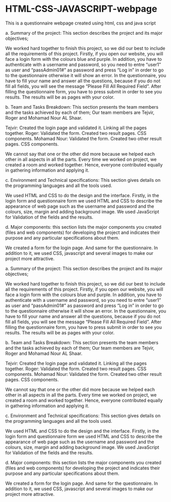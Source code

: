 # HTML-CSS-JAVASCRIPT-webpage
This is a questionnaire webpage created using html, css and java script



a.	Summary of the project: This section describes the project and its major objectives; 

We worked hard together to finish this project, so we did our best to include all the requirements of this project. Firstly, if you open our website, you will face a login form with the colours blue and purple. In addition, you have to authenticate with a username and password, so you need to entre “user1” as user and “passAdmin01#” as password and press “Log in” in order to go to the questionnaire otherwise it will show an error. In the questionnaire, you have to fill your name and answer all the questions, because if you do not fill all fields, you will see the message “Please Fill All Required Field”. After filling the questionnaire form, you have to press submit in order to see you results. The results will be as pages with your color. 
 


b.	Team and Tasks Breakdown: This section presents the team members and the tasks achieved by each of them; Our team members are Tejvir, Roger and Mohamad Nour AL Shaar.

Tejvir: Created the login page and validated it. Linking all the pages together.
Roger: Validated the form. Created two result pages. CSS components.
Mohamad Nour: Validated the form. Created two other result pages. CSS components.

We cannot say that one or the other did more because we helped each other in all aspects in all the parts. Every time we worked on project, we created a room and worked together. Hence, everyone contributed equally in gathering information and applying it.




c.	Environment and Technical specifications: This section gives details on the programming languages and all the tools used. 

We used HTML and CSS to do the design and the interface. Firstly, in the login form and questionnaire form we used HTML and CSS to describe the appearance of web page such as the username and password and the colours, size, margin and adding background image.
We used JavaScript for Validation of the fields and the results.



d.	Major components: this section lists the major components you created (files and web components) for developing the project and indicates their purpose and any particular specifications about them. 
    
We created a form for the login page. And same for the questionnaire. In addition to it, we used CSS, javascript and several images to make our project more attractive.

a.	Summary of the project: This section describes the project and its major objectives; 

We worked hard together to finish this project, so we did our best to include all the requirements of this project. Firstly, if you open our website, you will face a login form with the colours blue and purple. In addition, you have to authenticate with a username and password, so you need to entre “user1” as user and “passAdmin01#” as password and press “Log in” in order to go to the questionnaire otherwise it will show an error. In the questionnaire, you have to fill your name and answer all the questions, because if you do not fill all fields, you will see the message “Please Fill All Required Field”. After filling the questionnaire form, you have to press submit in order to see you results. The results will be as pages with your color. 
 


b.	Team and Tasks Breakdown: This section presents the team members and the tasks achieved by each of them; Our team members are Tejvir, Roger and Mohamad Nour AL Shaar.

Tejvir: Created the login page and validated it. Linking all the pages together.
Roger: Validated the form. Created two result pages. CSS components.
Mohamad Nour: Validated the form. Created two other result pages. CSS components.

We cannot say that one or the other did more because we helped each other in all aspects in all the parts. Every time we worked on project, we created a room and worked together. Hence, everyone contributed equally in gathering information and applying it.




c.	Environment and Technical specifications: This section gives details on the programming languages and all the tools used. 

We used HTML and CSS to do the design and the interface. Firstly, in the login form and questionnaire form we used HTML and CSS to describe the appearance of web page such as the username and password and the colours, size, margin and adding background image.
We used JavaScript for Validation of the fields and the results.



d.	Major components: this section lists the major components you created (files and web components) for developing the project and indicates their purpose and any particular specifications about them. 
    
We created a form for the login page. And same for the questionnaire. In addition to it, we used CSS, javascript and several images to make our project more attractive.

